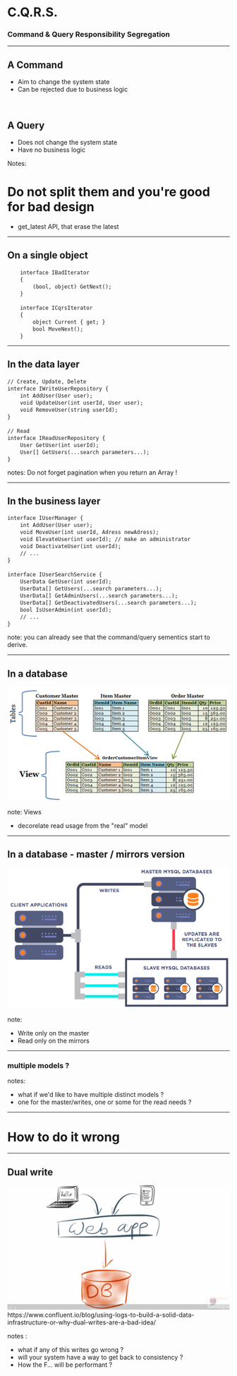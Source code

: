 # C.Q.R.S.
### Command & Query Responsibility Segregation

-----
## A Command
- Aim to change the system state
- Can be rejected due to business logic

</br>

## A Query
- Does not change the system state
- Have no business logic

Notes:
# Do not split them and you're good for bad design
 * get_latest API, that erase the latest 

---
## On a single object
```
    interface IBadIterator
    {
        (bool, object) GetNext();
    }

    interface ICqrsIterator
    {
        object Current { get; }
        bool MoveNext();
    }
```

---
## In the data layer
```
// Create, Update, Delete
interface IWriteUserRepository {
    int AddUser(User user);
    void UpdateUser(int userId, User user);
    void RemoveUser(string userId);
}

// Read
interface IReadUserRepository {
    User GetUser(int userId);
    User[] GetUsers(...search parameters...);
}
```

notes:
Do not forget pagination when you return an Array !

---
## In the business layer
```
interface IUserManager {
    int AddUser(User user);
    void MoveUser(int userId, Adress newAdress);
    void ElevateUser(int userId); // make an administrator
    void DeactivateUser(int userId);
    // ...
}

interface IUserSearchService {
    UserData GetUser(int userId);
    UserData[] GetUsers(...search parameters...);
    UserData[] GetAdminUsers(...search parameters...);
    UserData[] GetDeactivatedUsers(...search parameters...);
    bool IsUserAdmin(int userId);
    // ...
}
```

note: 
you can already see that the command/query sementics start to derive.

---
## In a database

<img src="../_assets/views.gif"/>

note:
Views
- decorelate read usage from the "real" model

---
## In a database - master / mirrors version

<img src="../_assets/7090390-screen-shot-2017-11-01-at-121854-pm.png" width="600em"/>

note:
- Write only on the master
- Read only on the mirrors

---
### multiple models ?

notes:
- what if we'd like to have multiple distinct models ? 
- one for the master/writes, one or some for the read needs ?

-----
# How to do it wrong

---
## Dual write

<img src="../_assets/dual_writes.gif" width="700em"/>

<div class="footer">
https://www.confluent.io/blog/using-logs-to-build-a-solid-data-infrastructure-or-why-dual-writes-are-a-bad-idea/
</div>

notes :
- what if any of this writes go wrong ?
- will your system have a way to get back to consistency ?
- How the F... will be performant ?